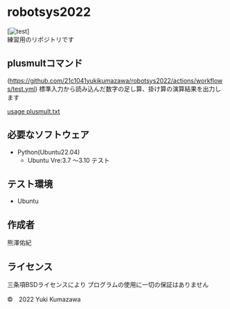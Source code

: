 # robotsys2022
[![test](https://github.com/21c1041yukikumazawa/robotsys2022/actions/workflows/test.yml/badge.svg)]  
練習用のリポジトリです
## plusmultコマンド
(https://github.com/21c1041yukikumazawa/robotsys2022/actions/workflows/test.yml)
標準入力から読み込んだ数字の足し算、掛け算の演算結果を出力します  
  
   [usage plusmult.txt](https://github.com/21c1041yukikumazawa/robotsys2022/files/10098475/usage.plusmult.txt)
## 必要なソフトウェア
* Python(Ubuntu22.04)
  * Ubuntu Vre:3.7 ～3.10 テスト
## テスト環境
* Ubuntu
## 作成者
熊澤佑紀
## ライセンス
三条項BSDライセンスにより
プログラムの使用に一切の保証はありません

©　2022 Yuki Kumazawa
